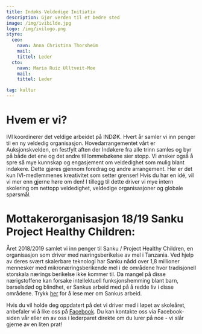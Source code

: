 ```yaml
---
title: Indøks Veldedige Initiativ
description: Gjør verden til et bedre sted
image: /img/ivibilde.jpg
logo: /img/ivilogo.png
styre:
  ceo:
    navn: Anna Christina Thorsheim
    mail:
    tittel: Leder
  cto:
    navn: Maria Ruiz Ulltveit-Moe
    mail:
    tittel: Leder

tag: kultur
---
```


# Hvem er vi?

IVI koordinerer det veldige arbeidet på INDØK. Hvert år samler vi inn penger til en ny veldedig organisasjon. Hovedarrangementet vårt er Auksjonskvelden, en festfylt aften der Indøkere fra alle trinn samles og byr på både det ene og det andre til lommebøkene sier stopp.
Vi ønsker også å spre så mye kunnskap og engasjement om veldedighet som mulig blant indøkere. Dette gjøres gjennom foredrag og andre arrangement. Her er det kun IVI-medlemmenes kreativitet som setter grenser! Hvis du har en idé, vil vi mer enn gjerne høre om den! I tillegg til dette driver vi mye intern skolering om nettopp veldedighet, veldedige organisasjoner og globale spørsmål.

# Mottakerorganisasjon 18/19 Sanku Project Healthy Children:

Året 2018/2019 samlet vi inn penger til Sanku / Project Healthy Children, en organisasjon som driver med næringsberikelse av mel i Tanzania. Ved hjelp av deres svært skalerbare teknologi har Sanku nådd over 1,8 millioner mennesker med mikronæringsberikende mel i de områdene hvor tradisjonell storskala nærings berikelse ikke kommer til. Da mangel på disse nærigstoffene kan forsake intellektuell funksjonshemming blant barn, barselsdød og blindhet, er Sankus arbeid med på å redde liv i disse områdene. Trykk [her](http://projecthealthychildren.com/) for å lese mer om Sankus arbeid.

Hvis du vil holde deg oppdatert på det vi driver med i løpet av skoleåret, anbefaler vi å like oss på [Facebook](https://www.facebook.com/IndokAid/). Du kan kontakte oss via Facebook-siden vår eller en av oss i lederparet direkte om du lurer på noe - vi slår gjerne av en liten prat!
